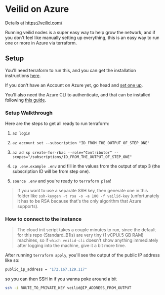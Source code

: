 # Veilid on Azure

Details at https://veilid.com/

Running veilid nodes is a super easy way to help grow the network, and if you don't feel like manually setting up everything, this is an easy way to run one or more in Azure via terraform.

## Setup

You'll need terraform to run this, and you can get the installation instructions [here](https://developer.hashicorp.com/terraform/install).

If you don't have an Account on Azure yet, go head and [set one up](https://signup.azure.com).

You'll also need the Azure CLI to authenticate, and that can be installed following [this guide](https://learn.microsoft.com/en-gb/cli/azure/install-azure-cli).

### Setup Walkthrough

Here are the steps to get all ready to run terraform:

1. `az login`

2. `az account set --subscription "ID_FROM_THE_OUTPUT_OF_STEP_ONE"`

3. `az ad sp create-for-rbac --role="Contributor" --scopes="/subscriptions/ID_FROM_THE_OUTPUT_OF_STEP_ONE"`

4. `cp .env.example .env` and fill in the values from the output of step 3 (the subscription ID will be from step one).

5. `source .env` and you're ready to `terraform plan`!

> If you want to use a separate SSH key, then generate one in this folder like `ssh-keygen -t rsa -o -a 100 -f veilid-key` (unfortunately it has to be RSA because that's the only algorithm that Azure supports).

### How to connect to the instance

> The cloud init script takes a couple minutes to run, since the default for this repo (Standard_B1ls) are very tiny (1 vCPU/.5 GB RAM) machines, so if `which veilid-cli` doesn't show anything immediately after logging into the machine, give it a bit more time.

After running `terraform apply`, you'll see the output of the public IP address like so:

```sh
public_ip_address = "172.167.129.117"
```

so you can then SSH in if you wanna poke around a bit

```sh
ssh -i ROUTE_TO_PRIVATE_KEY veilid@IP_ADDRESS_FROM_OUTPUT
```
